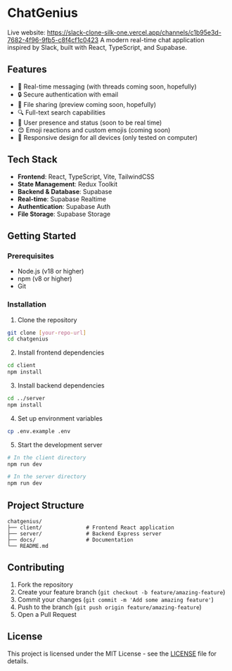 # ChatGenius

Live website: https://slack-clone-silk-one.vercel.app/channels/c1b95e3d-7682-4f96-9fb5-c8f4cf1c0423
A modern real-time chat application inspired by Slack, built with React, TypeScript, and Supabase.

## Features

- 💬 Real-time messaging (with threads coming soon, hopefully)
- 🔒 Secure authentication with email
- 📂 File sharing (preview coming soon, hopefully)
- 🔍 Full-text search capabilities
- 👥 User presence and status (soon to be real time)
- 😊 Emoji reactions and custom emojis (coming soon)
- 📱 Responsive design for all devices (only tested on computer)

## Tech Stack

- **Frontend**: React, TypeScript, Vite, TailwindCSS
- **State Management**: Redux Toolkit
- **Backend & Database**: Supabase
- **Real-time**: Supabase Realtime
- **Authentication**: Supabase Auth
- **File Storage**: Supabase Storage

## Getting Started

### Prerequisites

- Node.js (v18 or higher)
- npm (v8 or higher)
- Git

### Installation

1. Clone the repository
```bash
git clone [your-repo-url]
cd chatgenius
```

2. Install frontend dependencies
```bash
cd client
npm install
```

3. Install backend dependencies
```bash
cd ../server
npm install
```

4. Set up environment variables
```bash
cp .env.example .env
```

5. Start the development server
```bash
# In the client directory
npm run dev

# In the server directory
npm run dev
```

## Project Structure

```
chatgenius/
├── client/              # Frontend React application
├── server/              # Backend Express server
├── docs/                # Documentation
└── README.md
```

## Contributing

1. Fork the repository
2. Create your feature branch (`git checkout -b feature/amazing-feature`)
3. Commit your changes (`git commit -m 'Add some amazing feature'`)
4. Push to the branch (`git push origin feature/amazing-feature`)
5. Open a Pull Request

## License

This project is licensed under the MIT License - see the [LICENSE](LICENSE) file for details.
